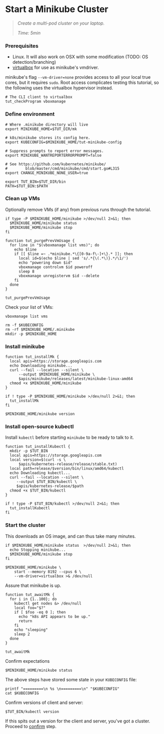# Start a Minikube Cluster

> _Create a multi-pod cluster on your laptop._
>
> _Time: 5min_

### Prerequisites

[virtualbox]: https://www.virtualbox.org/

* Linux.  It will also work on OSX with some modification
   (TODO: OS detection/branching)
* [virtualbox] for use as minikube's vmdriver.

minikube's flag `--vm-driver=none` provides access to
all your local true cores, but it requires `sudo`.
Root access complicates testing this tutorial, so the
following uses the virtualbox hypervisor instead.

<!-- @checkPrerequisites @test @debug -->
```
# The CLI client to virtualbox
tut_checkProgram vboxmanage
```

### Define environment

<!-- @defineEnv @test @debug -->
```
# Where .minikube directory will live
export MINIKUBE_HOME=$TUT_DIR/mk

# k8s/minikube stores its config here.
export KUBECONFIG=$MINIKUBE_HOME/tut-minikube-config

# Suppress prompts to report error messages.
export MINIKUBE_WANTREPORTERRORPROMPT=false

# See https://github.com/kubernetes/minikube/
#        blob/master/cmd/minikube/cmd/start.go#L315
export CHANGE_MINIKUBE_NONE_USER=true

export TUT_BIN=$TUT_DIR/bin
PATH=$TUT_BIN:$PATH
```

### Clean up VMs

Optionally remove VMs (if any) from previous runs through the tutorial.

<!-- @stopPrevMk @test -->
```
if type -P $MINIKUBE_HOME/minikube >/dev/null 2>&1; then
  $MINIKUBE_HOME/minikube status
  $MINIKUBE_HOME/minikube stop
fi
```

<!-- @funcToPurgePrevMk @test @debug -->
```
function tut_purgePrevVmUsage {
  for line in "$(vboxmanage list vms)"; do
    echo $line
    if [[ $line =~ .*minikube.*\{[0-9a-f\-]+\}.* ]]; then
      local id=$(echo $line | sed 's/.*{\(.*\)}.*/\1/')
      echo "powering down $id"
      vboxmanage controlvm $id poweroff
      sleep 8
      vboxmanage unregistervm $id --delete
    fi
  done
}
```

<!-- @doPurgePrevMk @test -->
```
tut_purgePrevVmUsage
```

Check your list of VMs:

<!-- @listVms @test @debug -->
```
vboxmanage list vms
```

<!-- @removeOldMkState @test -->
```
rm -f $KUBECONFIG
rm -rf $MINIKUBE_HOME/.minikube
mkdir -p $MINIKUBE_HOME
```

### Install minikube

<!-- @funcInstallMk @test -->
```
function tut_installMk {
  local apis=https://storage.googleapis.com
  echo Downloading minikube...
  curl --fail --location --silent \
      --output $MINIKUBE_HOME/minikube \
      $apis/minikube/releases/latest/minikube-linux-amd64
  chmod +x $MINIKUBE_HOME/minikube
}
```

<!-- @installMk @test -->
```
if ! type -P $MINIKUBE_HOME/minikube >/dev/null 2>&1; then
  tut_installMk
fi
```

<!-- @confirmVersion @test @debug -->
```
$MINIKUBE_HOME/minikube version
```

### Install open-source kubectl

Install `kubectl` before starting `minikube` to be
ready to talk to it.

<!-- @downloadKubectl @test -->
```
function tut_installKubectl {
  mkdir -p $TUT_BIN
  local apis=https://storage.googleapis.com
  local version=$(curl -s \
      $apis/kubernetes-release/release/stable.txt)
  local path=release/$version/bin/linux/amd64/kubectl
  echo Downloading kubectl...
  curl --fail --location --silent \
     --output $TUT_BIN/kubectl \
     $apis/kubernetes-release/$path
  chmod +x $TUT_BIN/kubectl
}
```

<!-- @funcInstallKubectl @test -->
```
if ! type -P $TUT_BIN/kubectl >/dev/null 2>&1; then
  tut_installKubectl
fi
```


### Start the cluster

This downloads an OS image, and can thus take many
minutes.

<!-- @stopMkCluster @test -->
```
if $MINIKUBE_HOME/minikube status  >/dev/null 2>&1; then
  echo Stopping minikube...
  $MINIKUBE_HOME/minikube stop
fi
```

<!-- @startMkCluster @test -->
```
$MINIKUBE_HOME/minikube \
    start --memory 8192 --cpus 6 \
    --vm-driver=virtualbox >& /dev/null
```

Assure that minikube is up.

<!-- @funcToWaitForIt @test @debug -->
```
function tut_awaitMk {
  for i in {1..100}; do
    kubectl get nodes &> /dev/null
    local foo="$?"
    if [ $foo -eq 0 ]; then
      echo "k8s API appears to be up."
      return
    fi
    echo "sleeping"
    sleep 2
  done
}
```

<!-- @waitForIt @test @debug -->
```
tut_awaitMk
```

Confirm expectations

<!-- @confirmUp @test @debug -->
```
$MINIKUBE_HOME/minikube status
```

The above steps have stored some state
in your `KUBECONFIG` file:

<!-- @catKubeConfig @test -->
```
printf "=========\n %s \n=========\n" "$KUBECONFIG"
cat $KUBECONFIG
```

Confirm versions of client and server:

<!-- @kubectlVersion @test @debug -->
```
$TUT_BIN/kubectl version
```

If this spits out a version for the client and server,
you've got a cluster.  Proceed to
[confirm](/startCluster/confirm) step.
